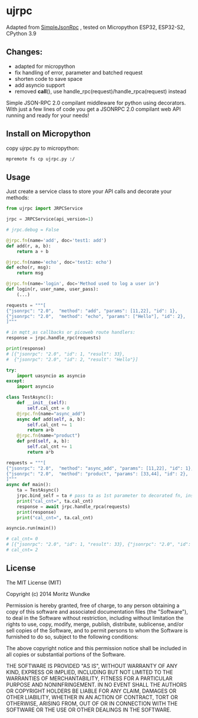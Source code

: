 ujrpc 
=============

Adapted from [SimpleJsonRpc](https://github.com/moritz-wundke/simplejsonrpc) , tested on Micropython ESP32, ESP32-S2, CPython 3.9

Changes:
----
- adapted for micropython
- fix handling of error, parameter and batched request
- shorten code to save space
- add asyncio support
- removed __call__(), use handle_rpc(request)/handle_rpca(request) instead

Simple JSON-RPC 2.0 compilant middleware for python using decorators. With just a few lines of code you get a JSONRPC 2.0 compilant web API running and ready for your needs!

Install on Micropython
----

copy ujrpc.py to micropython:

```sh
mpremote fs cp ujrpc.py :/
```

Usage
----

Just create a service class to store your API calls and decorate your methods:

```python
from ujrpc import JRPCService

jrpc = JRPCService(api_version=1)

# jrpc.debug = False

@jrpc.fn(name='add', doc='test1: add')
def add(r, a, b):
    return a + b

@jrpc.fn(name='echo', doc='test2: echo')
def echo(r, msg):
    return msg

@jrpc.fn(name='login', doc='Method used to log a user in')
def login(r, user_name, user_pass):
    (...)

requests = """[
{"jsonrpc": "2.0",  "method": "add", "params": [11,22], "id": 1},
{"jsonrpc": "2.0",  "method": "echo", "params": ["Hello"], "id": 2},
]"""

# in mqtt_as callbacks or picoweb route handlers:
response = jrpc.handle_rpc(requests)

print(response)
# [{"jsonrpc": "2.0", "id": 1, "result": 33}, 
#  {"jsonrpc": "2.0", "id": 2, "result": "Hello"}]

try:
    import uasyncio as asyncio
except:
    import asyncio

class TestAsync():
    def __init__(self):
        self.cal_cnt = 0
    @jrpc.fn(name="async_add")
    async def add(self, a, b):
        self.cal_cnt += 1
        return a+b
    @jrpc.fn(name="product")
    def prd(self, a, b):
        self.cal_cnt += 1
        return a*b

requests = """[
{"jsonrpc": "2.0",  "method": "async_add", "params": [11,22], "id": 1},
{"jsonrpc": "2.0",  "method": "product", "params": [33,44], "id": 2},
]"""
async def main():
    ta = TestAsync()
    jrpc.bind_self = ta # pass ta as 1st parameter to decorated fn, instead of jrpc
    print("cal_cnt=", ta.cal_cnt)
    response = await jrpc.handle_rpca(requests)
    print(response)
    print("cal_cnt=", ta.cal_cnt)

asyncio.run(main())

# cal_cnt= 0
# [{"jsonrpc": "2.0", "id": 1, "result": 33}, {"jsonrpc": "2.0", "id": 2, "result": 1452}]
# cal_cnt= 2

```


License
----

The MIT License (MIT)

Copyright (c) 2014 Moritz Wundke

Permission is hereby granted, free of charge, to any person obtaining a copy
of this software and associated documentation files (the "Software"), to deal
in the Software without restriction, including without limitation the rights
to use, copy, modify, merge, publish, distribute, sublicense, and/or sell
copies of the Software, and to permit persons to whom the Software is
furnished to do so, subject to the following conditions:

The above copyright notice and this permission notice shall be included in all
copies or substantial portions of the Software.

THE SOFTWARE IS PROVIDED "AS IS", WITHOUT WARRANTY OF ANY KIND, EXPRESS OR
IMPLIED, INCLUDING BUT NOT LIMITED TO THE WARRANTIES OF MERCHANTABILITY,
FITNESS FOR A PARTICULAR PURPOSE AND NONINFRINGEMENT. IN NO EVENT SHALL THE
AUTHORS OR COPYRIGHT HOLDERS BE LIABLE FOR ANY CLAIM, DAMAGES OR OTHER
LIABILITY, WHETHER IN AN ACTION OF CONTRACT, TORT OR OTHERWISE, ARISING FROM,
OUT OF OR IN CONNECTION WITH THE SOFTWARE OR THE USE OR OTHER DEALINGS IN THE
SOFTWARE.

